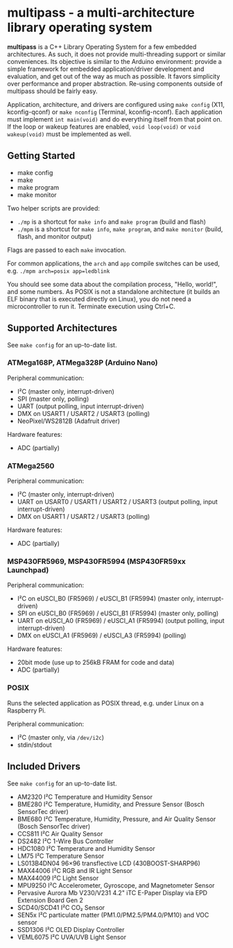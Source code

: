 # multipass - a multi-architecture library operating system

**multipass** is a C++ Library Operating System for a few embedded
architectures.  As such, it does not provide multi-threading support or similar
conveniences.  Its objective is similar to the Arduino environment: provide a
simple framework for embedded application/driver development and evaluation,
and get out of the way as much as possible. It favors simplicity over
performance and proper abstraction.  Re-using components outside of multipass
should be fairly easy.

Application, architecture, and drivers are configured using `make config` (X11,
kconfig-qconf) or `make nconfig` (Terminal, kconfig-nconf). Each application
must implement `int main(void)` and do everything itself from that point on.
If the loop or wakeup features are enabled, `void loop(void)` or `void
wakeup(void)` must be implemented as well.

## Getting Started

* make config
* make
* make program
* make monitor

Two helper scripts are provided:

* `./mp` is a shortcut for `make info` and `make program` (build and flash)
* `./mpm` is a shortcut for `make info`, `make program`, and `make monitor` (build, flash, and monitor output)

Flags are passed to each `make` invocation.

For common applications, the `arch` and `app` compile switches can be used,
e.g. `./mpm arch=posix app=ledblink`

You should see some data about the compilation process, "Hello, world!", and
some numbers. As POSIX is not a standalone architecture (it builds an ELF
binary that is executed directly on Linux), you do not need a microcontroller
to run it. Terminate execution using Ctrl+C.

## Supported Architectures

See `make config` for an up-to-date list.

### ATMega168P, ATMega328P (Arduino Nano)

Peripheral communication:

* I²C (master only, interrupt-driven)
* SPI (master only, polling)
* UART (output polling, input interrupt-driven)
* DMX on USART1 / USART2 / USART3 (polling)
* NeoPixel/WS2812B (Adafruit driver)

Hardware features:

* ADC (partially)

### ATMega2560

Peripheral communication:

* I²C (master only, interrupt-driven)
* UART on USART0 / USART1 / USART2 / USART3 (output polling, input interrupt-driven)
* DMX on USART1 / USART2 / USART3 (polling)

Hardware features:

* ADC (partially)

### MSP430FR5969, MSP430FR5994 (MSP430FR59xx Launchpad)

Peripheral communication:

* I²C on eUSCI\_B0 (FR5969) / eUSCI\_B1 (FR5994) (master only, interrupt-driven)
* SPI on eUSCI\_B0 (FR5969) / eUSCI\_B1 (FR5994) (master only, polling)
* UART on eUSCI\_A0 (FR5969) / eUSCI\_A1 (FR5994) (output polling, input interrupt-driven)
* DMX on eUSCI\_A1 (FR5969) / eUSCI\_A3 (FR5994) (polling)

Hardware features:

* 20bit mode (use up to 256kB FRAM for code and data)
* ADC (partially)

### POSIX

Runs the selected application as POSIX thread, e.g. under Linux on a Raspberry Pi.

Peripheral communication:

* I²C (master only, via `/dev/i2c`)
* stdin/stdout

## Included Drivers

See `make config` for an up-to-date list.

* AM2320 I²C Temperature and Humidity Sensor
* BME280 I²C Temperature, Humidity, and Pressure Sensor (Bosch SensorTec driver)
* BME680 I²C Temperature, Humidity, Pressure, and Air Quality Sensor (Bosch SensorTec driver)
* CCS811 I²C Air Quality Sensor
* DS2482 I²C 1-Wire Bus Controller
* HDC1080 I²C Temperature and Humidity Sensor
* LM75 I²C Temperature Sensor
* LS013B4DN04 96×96 transflective LCD (430BOOST-SHARP96)
* MAX44006 I²C RGB and IR Light Sensor
* MAX44009 I²C Light Sensor
* MPU9250 I²C Accelerometer, Gyroscope, and Magnetometer Sensor
* Pervasive Aurora Mb V230/V231 4.2" iTC E-Paper Display via EPD Extension Board Gen 2
* SCD40/SCD41 I²C CO₂ Sensor
* SEN5x I²C particulate matter (PM1.0/PM2.5/PM4.0/PM10) and VOC sensor
* SSD1306 I²C OLED Display Controller
* VEML6075 I²C UVA/UVB Light Sensor

